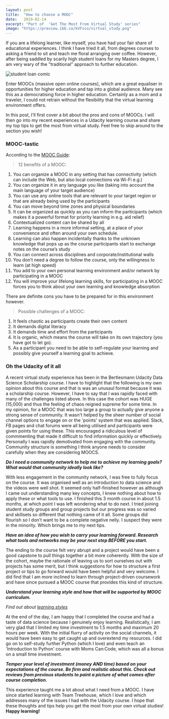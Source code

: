 ```yaml
---
layout: post
title:  "How to choose a MOOC"
date:   2019-02-14
excerpt: "Part of  'Get The Most From Virtual Study' series"
image: "https://preview.ibb.co/kVFsco/virtual_study.png"
---
```


If you are a lifelong learner, like myself, you have had your fair share of educational experiences. I think I have tried it all, from degrees courses to asking a friend to sit and teach me floral arranging over coffee. However, after being saddled by scarily high student loans for my Masters degree, I am very wary of the "traditional" approach to further education.  

![student loan comic](https://image.ibb.co/icmhco/16a9bc3ee4eb32a87c18cd3c713ef07c.jpg)

Enter MOOCs (massive open online courses), which are a great equaliser in opportunities for higher education and tap into a global audience. Many see this as a democratising force in higher education. Certainly as a mom and a traveler, I could not retrain without the flexibility that the virtual learning environment offers.

In this post, I'll first cover a bit about the pros and cons of MOOCs. I will then go into my recent experiences in a Udacity learning course and share my top tips to get the most from virtual study. Feel free to skip around to the section you wish!

### MOOC-tastic

According to the [MOOC Guide](http://moocguide.wikispaces.com/2.+Benefits+and+challenges+of+a+MOOC):
>12 benefits of a MOOC:
1.    You can organize a MOOC in any setting that has connectivity (which can include the Web, but also local connections via Wi-Fi e.g.)
2.    You can organize it in any language you like (taking into account the main language of your target audience)
3.    You can use any online tools that are relevant to your target region or that are already being used by the participants
4.    You can move beyond time zones and physical boundaries
5.    It can be organized as quickly as you can inform the participants (which makes it a powerful format for priority learning in e.g. aid relief)
6.    Contextualized content can be shared by all
7.    Learning happens in a more informal setting, at a place of your convenience and often around your own schedule.
8.    Learning can also happen incidentally thanks to the unknown knowledge that pops up as the course participants start to exchange notes on the course’s study
9.    You can connect across disciplines and corporate/institutional walls
10.   You don’t need a degree to follow the course, only the willingness to learn (at high speed)
11.   You add to your own personal learning environment and/or network by participating in a MOOC
12.   You will improve your lifelong learning skills, for participating in a MOOC forces you to think about your own learning and knowledge absorption

There are definite cons you have to be prepared for in this environment however.
>Possible challenges of a MOOC:
1.    It feels chaotic as participants create their own content
2.    It demands digital literacy
3.    It demands time and effort from the participants
4.    It is organic, which means the course will take on its own trajectory (you have got to let go).
5.    As a participant you need to be able to self-regulate your learning and possibly give yourself a learning goal to achieve.

### Oh the Udacity of it all

A recent virtual study experience has been in the Bertlesmann Udacity Data Science Scholarship course. I have to highlight that the following is my own opinion about this course and that is was an unusaul format because it was a scholarship course. However, I have to say that I was rapidly faced with many of the challenges listed above. In this case the cohort was HUGE (15,000) and thus the feeling of chaos reigned supreme for some time. In my opinion, for a MOOC that was too large a group to actually give anyone a strong sense of community. It wasn't helped by the sheer number of social channel options to engage on or the 'points' system that was applied. Slack, FB pages and chat forums were all being utilised and participants were given points for using these. This encouraged a ridiculous level of commmenting that made it difficult to find information quickly or effectively. Personally I was rapidly demotivated from engaging with the community. Community structure is something I think anyone needs to consider carefully when they are considering MOOCS. 

 ***Do I need a community network to help me to achieve my learning goals? What would that community ideally look like?***

With less engagement in the community network, I was free to fully focus on the course. It was organised well as an introduction to data science and the videos were well shot. It seemed only half-finished however as although I came out understanding many key concepts, I knew nothing about how to apply these or what tools to use. I finished this 3 month course in about 1.5 months, at which point I was left wondering what to do next. I tried joining student study groups and group projects but our progress was so varied and skillsets so different that nothing came of it all. Some groups did flourish so I don't want to be a complete negative nelly. I suspect they were in the minority. Which brings me to my next tips.

***Have an idea of how you wish to carry your learning forward. Research what tools and networks may be your next step BEFORE you start.***

The ending to the course felt very abrupt and a project would have been a good capstone to pull things together a bit more coherently. With the size of the cohort, maybe the rationale of leaving us to sort ourselves out with projects has some merit, but I think suggestions for how to structure a first project or tips to go forward would have been helpful and very welcome. I did find that I am more inclined to learn through project-driven coursework and have since pursued a MOOC course that provides this kind of structure.

***Understand your learning style and how that will be supported by MOOC curriculum.***

_Find out about [learning styles](https://www.educationcorner.com/learning-styles.html)_

At the end of the day, I am happy that I completed the course and had a taste of data science because I genuinely enjoy learning. Realistically, I am very glad that I limited my time investment to 1.5 months and maximum 20 hours per week. With the initial flurry of activity on the social channels, it would have been easy to get caught up and overextend my resources. I did go on to self-study further Python (which I love) and even teach an 'Introduction to Python' course with Moms Can:Code, which was all a bonus on a small time investment. 

***Temper your level of investment (money AND time) based on your expectations of the course. Be firm and realistic about this. Check out reviews from previous students to paint a picture of what comes after course completion.***

This experience taught me a lot about what I need from a MOOC. I have since started learning with Team Treehouse, which I love and which addresses many of the issues I had with the Udacity course. I hope that these thoughts and tips help you get the most from your own virtual studies! **Happy learning!**

